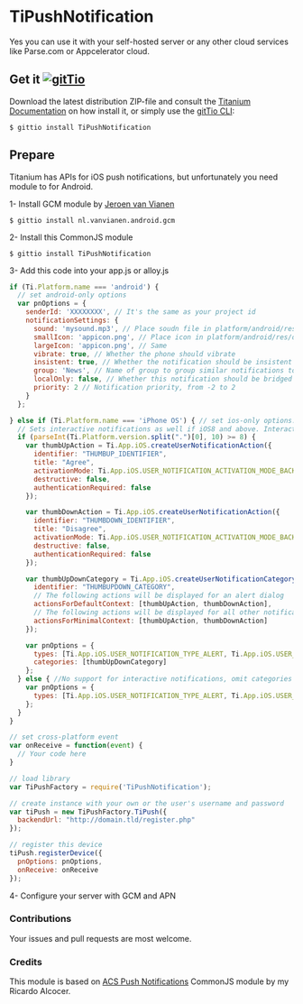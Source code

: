 # TiPushNotification
Yes you can use it with your self-hosted server or any other cloud services like Parse.com or Appcelerator cloud.

## Get it [![gitTio](http://gitt.io/badge.svg)](http://gitt.io/component/dk.napp.drawer)
Download the latest distribution ZIP-file and consult the [Titanium Documentation](http://docs.appcelerator.com/titanium/latest/#!/guide/Using_a_Module) on how install it, or simply use the [gitTio CLI](http://gitt.io/cli):

`$ gittio install TiPushNotification`

## Prepare
Titanium has APIs for iOS push notifications, but unfortunately you need module to for Android.

1- Install GCM module by [Jeroen van Vianen](https://github.com/morinel/gcmpush)

`$ gittio install nl.vanvianen.android.gcm`

2- Install this CommonJS module

`$ gittio install TiPushNotification`

3- Add this code into your app.js or alloy.js

```javascript
if (Ti.Platform.name === 'android') {
  // set android-only options
  var pnOptions = {
    senderId: 'XXXXXXXX', // It's the same as your project id
    notificationSettings: {
      sound: 'mysound.mp3', // Place soudn file in platform/android/res/raw/mysound.mp3
      smallIcon: 'appicon.png', // Place icon in platform/android/res/drawable/notification_icon.png
      largeIcon: 'appicon.png', // Same
      vibrate: true, // Whether the phone should vibrate
      insistent: true, // Whether the notification should be insistent
      group: 'News', // Name of group to group similar notifications together
      localOnly: false, // Whether this notification should be bridged to other devices
      priority: 2 // Notification priority, from -2 to 2
    }
  };

} else if (Ti.Platform.name === 'iPhone OS') { // set ios-only options.
  // Sets interactive notifications as well if iOS8 and above. Interactive notifications is optional.
  if (parseInt(Ti.Platform.version.split(".")[0], 10) >= 8) {
    var thumbUpAction = Ti.App.iOS.createUserNotificationAction({
      identifier: "THUMBUP_IDENTIFIER",
      title: "Agree",
      activationMode: Ti.App.iOS.USER_NOTIFICATION_ACTIVATION_MODE_BACKGROUND,
      destructive: false,
      authenticationRequired: false
    });

    var thumbDownAction = Ti.App.iOS.createUserNotificationAction({
      identifier: "THUMBDOWN_IDENTIFIER",
      title: "Disagree",
      activationMode: Ti.App.iOS.USER_NOTIFICATION_ACTIVATION_MODE_BACKGROUND,
      destructive: false,
      authenticationRequired: false
    });

    var thumbUpDownCategory = Ti.App.iOS.createUserNotificationCategory({
      identifier: "THUMBUPDOWN_CATEGORY",
      // The following actions will be displayed for an alert dialog
      actionsForDefaultContext: [thumbUpAction, thumbDownAction],
      // The following actions will be displayed for all other notifications
      actionsForMinimalContext: [thumbUpAction, thumbDownAction]
    });

    var pnOptions = {
      types: [Ti.App.iOS.USER_NOTIFICATION_TYPE_ALERT, Ti.App.iOS.USER_NOTIFICATION_TYPE_SOUND],
      categories: [thumbUpDownCategory]
    };
  } else { //No support for interactive notifications, omit categories
    var pnOptions = {
      types: [Ti.App.iOS.USER_NOTIFICATION_TYPE_ALERT, Ti.App.iOS.USER_NOTIFICATION_TYPE_SOUND]
    };
  }
}

// set cross-platform event
var onReceive = function(event) {
  // Your code here
}

// load library
var TiPushFactory = require('TiPushNotification');

// create instance with your own or the user's username and password
var tiPush = new TiPushFactory.TiPush({
  backendUrl: "http://domain.tld/register.php"
});

// register this device
tiPush.registerDevice({
  pnOptions: pnOptions,
  onReceive: onReceive
});
```

4- Configure your server with GCM and APN

### Contributions
Your issues and pull requests are most welcome.

### Credits
This module is based on [ACS Push Notifications](https://github.com/ricardoalcocer/acspushmod) CommonJS module by my Ricardo Alcocer.

